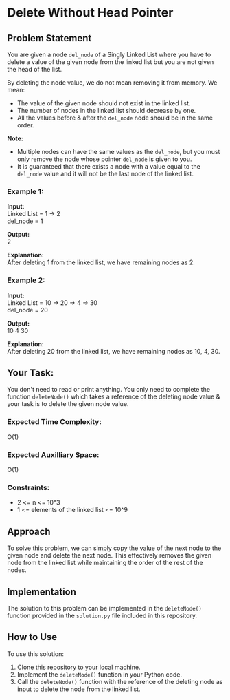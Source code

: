 # Delete Without Head Pointer

## Problem Statement

You are given a node `del_node` of a Singly Linked List where you have to delete a value of the given node from the linked list but you are not given the head of the list.

By deleting the node value, we do not mean removing it from memory. We mean:

- The value of the given node should not exist in the linked list.
- The number of nodes in the linked list should decrease by one.
- All the values before & after the `del_node` node should be in the same order.

**Note:**

- Multiple nodes can have the same values as the `del_node`, but you must only remove the node whose pointer `del_node` is given to you.
- It is guaranteed that there exists a node with a value equal to the `del_node` value and it will not be the last node of the linked list.

### Example 1:

**Input:**  
Linked List = 1 -> 2  
del_node = 1  

**Output:**  
2  

**Explanation:**  
After deleting 1 from the linked list, we have remaining nodes as 2.

### Example 2:

**Input:**  
Linked List = 10 -> 20 -> 4 -> 30  
del_node = 20  

**Output:**  
10 4 30  

**Explanation:**  
After deleting 20 from the linked list, we have remaining nodes as 10, 4, 30.

## Your Task:

You don't need to read or print anything. You only need to complete the function `deleteNode()` which takes a reference of the deleting node value & your task is to delete the given node value.

### Expected Time Complexity: 
O(1)

### Expected Auxilliary Space: 
O(1)

### Constraints:

- 2 <= n <= 10^3  
- 1 <= elements of the linked list <= 10^9

## Approach

To solve this problem, we can simply copy the value of the next node to the given node and delete the next node. This effectively removes the given node from the linked list while maintaining the order of the rest of the nodes.

## Implementation

The solution to this problem can be implemented in the `deleteNode()` function provided in the `solution.py` file included in this repository.

## How to Use

To use this solution:

1. Clone this repository to your local machine.
2. Implement the `deleteNode()` function in your Python code.
3. Call the `deleteNode()` function with the reference of the deleting node as input to delete the node from the linked list.
